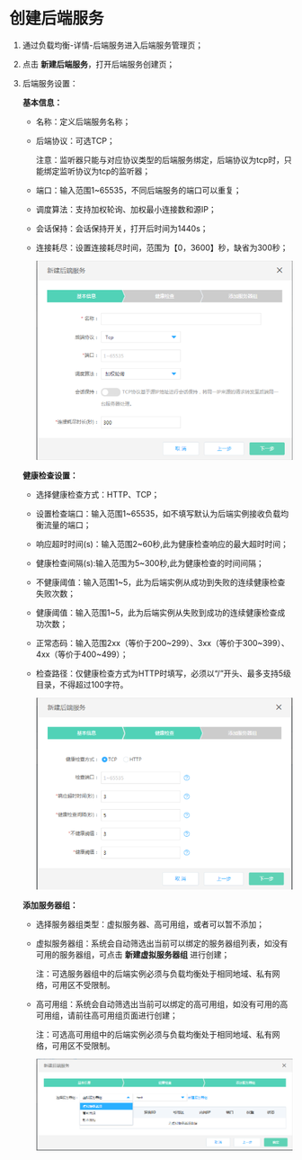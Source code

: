 # 创建后端服务

1. 通过负载均衡-详情-后端服务进入后端服务管理页；

3. 点击 **新建后端服务**，打开后端服务创建页；

5. 后端服务设置：
	
	**基本信息：**
	
	- 名称：定义后端服务名称；
	
	- 后端协议：可选TCP；

		注意：监听器只能与对应协议类型的后端服务绑定，后端协议为tcp时，只能绑定监听协议为tcp的监听器；

	- 端口：输入范围1~65535，不同后端服务的端口可以重复；

	- 调度算法：支持加权轮询、加权最小连接数和源IP；

	- 会话保持：会话保持开关，打开后时间为1440s；
	
	- 连接耗尽：设置连接耗尽时间，范围为【0，3600】秒，缺省为300秒；

		![NLB后端服务设置](../../../../image/Networking/NLB/NLB-028.png)

	**健康检查设置：**

	- 选择健康检查方式：HTTP、TCP；

	- 设置检查端口：输入范围1~65535，如不填写默认为后端实例接收负载均衡流量的端口；

	- 响应超时时间(s)：输入范围2~60秒,此为健康检查响应的最大超时时间；

	- 健康检查间隔(s):输入范围为5~300秒,此为健康检查的时间间隔；

	- 不健康阈值：输入范围1~5，此为后端实例从成功到失败的连续健康检查失败次数；

	- 健康阈值：输入范围1~5，此为后端实例从失败到成功的连续健康检查成功次数；

	- 正常态码：输入范围2xx（等价于200~299）、3xx（等价于300~399）、4xx（等价于400~499）；

	- 检查路径：仅健康检查方式为HTTP时填写，必须以“/”开头、最多支持5级目录，不得超过100字符。

		![NLB健康检查设置](../../../../image/Networking/NLB/NLB-BackHealth.png)	

	**添加服务器组：**

	- 选择服务器组类型：虚拟服务器、高可用组，或者可以暂不添加；

	- 虚拟服务器组：系统会自动筛选出当前可以绑定的服务器组列表，如没有可用的服务器组，可点击 **新建虚拟服务器组** 进行创建；

		注：可选服务器组中的后端实例必须与负载均衡处于相同地域、私有网络，可用区不受限制。

	- 高可用组：系统会自动筛选出当前可以绑定的高可用组，如没有可用的高可用组，请前往高可用组页面进行创建；

		注：可选高可用组中的后端实例必须与负载均衡处于相同地域、私有网络，可用区不受限制。

		![NLB添加服务器组](../../../../image/Networking/NLB/NLB-BackVS.png)


